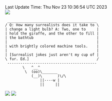 Last Update Time: 
Thu Nov 23 10:36:54 UTC 2023
<br>![](https://img.shields.io/badge/%E5%A4%A7%E5%AE%B6-%E5%AE%89%E5%AE%89-green)<br>
```
 _________________________________________
/ Q: How many surrealists does it take to \
| change a light bulb? A: Two, one to     |
| hold the giraffe, and the other to fill |
| the bathtub                             |
|                                         |
| with brightly colored machine tools.    |
|                                         |
| [Surrealist jokes just aren't my cup of |
\ fur. Ed.]                               /
 -----------------------------------------
        \   ^__^
         \  (oo)\_______
            (__)\       )\/\
                ||----w |
                ||     ||
```
![](https://github-readme-stats.vercel.app/api?username=chenlitw)
![](https://github-readme-stats.vercel.app/api/top-langs/?username=chenlitw)
